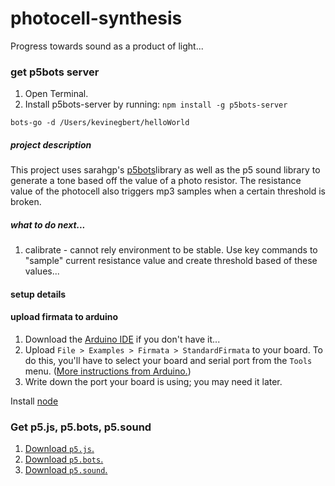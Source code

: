 # photocell-synthesis
Progress towards sound as a product of light...

### get p5bots server
1. Open Terminal.
2. Install p5bots-server by running: `npm install -g p5bots-server`


```bots-go -d /Users/kevinegbert/helloWorld ```

##### project description
This project uses sarahgp's [p5bots](https://github.com/sarahgp/p5bots)library as well as the p5 sound library to generate a tone based off the value of a photo resistor. The resistance value of the photocell also triggers mp3 samples when a certain threshold is broken.

##### what to do next...

1. calibrate - cannot rely environment to be stable. Use key commands to "sample" current resistance value and create threshold based of these values...

#### setup details

#### upload firmata to arduino

1. Download the [Arduino IDE](https://www.arduino.cc/en/main/software) if you don't have it...
2. Upload `File > Examples > Firmata > StandardFirmata` to your board. To do this, you'll have to select your board and serial port from the `Tools` menu. ([More instructions from Arduino.](https://www.arduino.cc/en/Guide/MacOSX))
3. Write down the port your board is using; you may need it later.

Install [node](https://nodejs.org/)

### Get p5.js, p5.bots, p5.sound
1. [Download `p5.js`.](https://github.com/processing/p5.js/releases/download/0.4.8/p5.zip)
2. [Download `p5.bots`.](https://raw.githubusercontent.com/sarahgp/p5bots/master/lib/p5bots.js)
3. [Download `p5.sound`.](https://github.com/processing/p5.js-sound)
